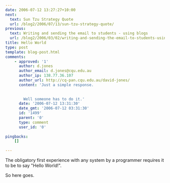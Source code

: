 ```yaml
---
date: 2006-07-12 13:27:27+10:00
next:
  text: Sun Tzu Strategy Quote
  url: /blog2/2006/07/13/sun-tzu-strategy-quote/
previous:
  text: Writing and sending the email to students - using blogs
  url: /blog2/2006/03/02/writing-and-sending-the-email-to-students-using-blogs/
title: Hello World
type: post
template: blog-post.html
comments:
    - approved: '1'
      author: d.jones
      author_email: d.jones@cqu.edu.au
      author_ip: 138.77.36.107
      author_url: http://cq-pan.cqu.edu.au/david-jones/
      content: 'Just a simple response.
    
    
        Well someone has to do it.'
      date: '2006-07-12 13:31:30'
      date_gmt: '2006-07-12 03:31:30'
      id: '1499'
      parent: '0'
      type: comment
      user_id: '0'
    
pingbacks:
    []
    
---
```

The obligatory first experience with any system by a programmer requires it to be to say "Hello World!".

So here goes.
